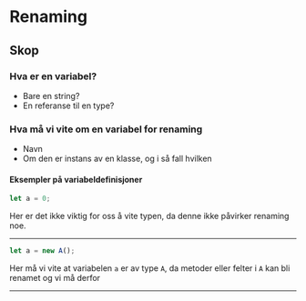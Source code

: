 # Renaming

## Skop

### Hva er en variabel?

- Bare en string?
- En referanse til en type?


### Hva må vi vite om en variabel for renaming

- Navn
- Om den er instans av en klasse, og i så fall hvilken

#### Eksempler på variabeldefinisjoner

```typescript
let a = 0;
```

Her er det ikke viktig for oss å vite typen, da denne ikke påvirker renaming noe.

---

```typescript
let a = new A();
```

Her må vi vite at variabelen `a` er av type `A`, da metoder eller felter i `A` kan bli renamet og vi må derfor 

---

```typescript

```
